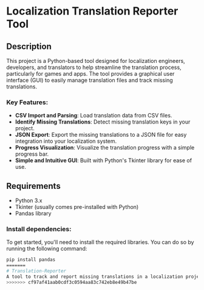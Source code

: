 # Localization Translation Reporter Tool

## Description

This project is a Python-based tool designed for localization engineers, developers, and translators to help streamline the translation process, particularly for games and apps. The tool provides a graphical user interface (GUI) to easily manage translation files and track missing translations.

### Key Features:
- **CSV Import and Parsing**: Load translation data from CSV files.
- **Identify Missing Translations**: Detect missing translation keys in your project.
- **JSON Export**: Export the missing translations to a JSON file for easy integration into your localization system.
- **Progress Visualization**: Visualize the translation progress with a simple progress bar.
- **Simple and Intuitive GUI**: Built with Python's Tkinter library for ease of use.

## Requirements

- Python 3.x
- Tkinter (usually comes pre-installed with Python)
- Pandas library

### Install dependencies:

To get started, you'll need to install the required libraries. You can do so by running the following command:

```bash
pip install pandas
=======
# Translation-Reporter
A tool to track and report missing translations in a localization project. Supports CSV input and provides a user-friendly interface for easy export and reporting of translation gaps.
>>>>>>> cf97af41aab0cdf3c0594aa83c742eb8e49b47be

